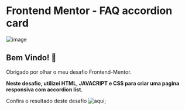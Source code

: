 # Frontend Mentor - FAQ accordion card

![image](https://user-images.githubusercontent.com/112784103/222920980-27e3be6b-070f-4065-90db-f3b5b7ab5272.png)

## Bem Vindo! 👋

Obrigado por olhar o meu desafio Frontend-Mentor.

**Neste desafio, utilizei HTML, JAVACRIPT e CSS para criar uma pagina responsiva com accordion list.**

Confira o resultado deste desafio ![aqui](https://otaviosouza21.github.io/FAQ-responsivo/);

